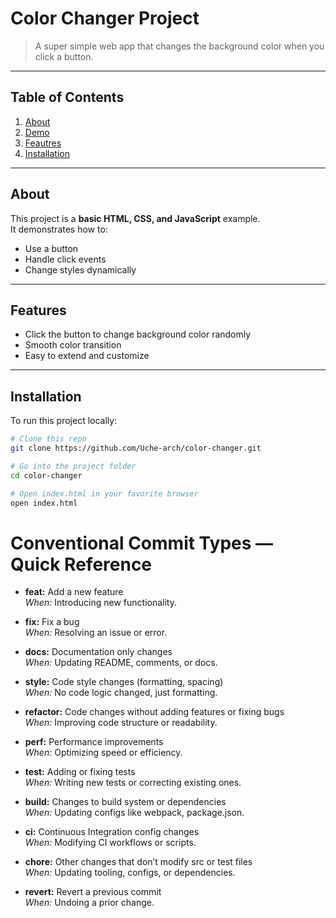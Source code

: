 # Color Changer Project

> A super simple web app that changes the background color when you click a button.

---

## Table of Contents
1. [About](#about)
2. [Demo](#demo)
3. [Feautres](#features)
4. [Installation](#installation)


---

## About

This project is a **basic HTML, CSS, and JavaScript** example.  
It demonstrates how to:

- Use a button
- Handle click events
- Change styles dynamically

---


## Features

-  Click the button to change background color randomly
-  Smooth color transition
-  Easy to extend and customize

---

## Installation

To run this project locally:

```bash
# Clone this repo
git clone https://github.com/Uche-arch/color-changer.git

# Go into the project folder
cd color-changer

# Open index.html in your favorite browser
open index.html

```



# Conventional Commit Types — Quick Reference

- **feat:** Add a new feature  
  *When:* Introducing new functionality.

- **fix:** Fix a bug  
  *When:* Resolving an issue or error.

- **docs:** Documentation only changes  
  *When:* Updating README, comments, or docs.

- **style:** Code style changes (formatting, spacing)  
  *When:* No code logic changed, just formatting.

- **refactor:** Code changes without adding features or fixing bugs  
  *When:* Improving code structure or readability.

- **perf:** Performance improvements  
  *When:* Optimizing speed or efficiency.

- **test:** Adding or fixing tests  
  *When:* Writing new tests or correcting existing ones.

- **build:** Changes to build system or dependencies  
  *When:* Updating configs like webpack, package.json.

- **ci:** Continuous Integration config changes  
  *When:* Modifying CI workflows or scripts.

- **chore:** Other changes that don’t modify src or test files  
  *When:* Updating tooling, configs, or dependencies.

- **revert:** Revert a previous commit  
  *When:* Undoing a prior change.

